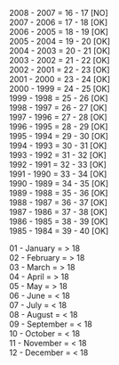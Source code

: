 2008 - 2007 = 16 - 17 [NO]  
2007 - 2006 = 17 - 18 [OK]  
2006 - 2005 = 18 - 19 [OK]  
2005 - 2004 = 19 - 20 [OK]  
2004 - 2003 = 20 - 21 [OK]  
2003 - 2002 = 21 - 22 [OK]  
2002 - 2001 = 22 - 23 [OK]  
2001 - 2000 = 23 - 24 [OK]  
2000 - 1999 = 24 - 25 [OK]  
1999 - 1998 = 25 - 26 [OK]  
1998 - 1997 = 26 - 27 [OK]  
1997 - 1996 = 27 - 28 [OK]  
1996 - 1995 = 28 - 29 [OK]  
1995 - 1994 = 29 - 30 [OK]  
1994 - 1993 = 30 - 31 [OK]  
1993 - 1992 = 31 - 32 [OK]  
1992 - 1991 = 32 - 33 [OK]  
1991 - 1990 = 33 - 34 [OK]  
1990 - 1989 = 34 - 35 [OK]  
1989 - 1988 = 35 - 36 [OK]  
1988 - 1987 = 36 - 37 [OK]  
1987 - 1986 = 37 - 38 [OK]  
1986 - 1985 = 38 - 39 [OK]  
1985 - 1984 = 39 - 40 [OK]


01 - January   = > 18  
02 - February  = > 18  
03 - March     = > 18  
04 - April     = > 18  
05 - May       = > 18  
06 - June      = < 18  
07 - July      = < 18  
08 - August    = < 18  
09 - September = < 18  
10 - October   = < 18  
11 - November  = < 18  
12 - December  = < 18  